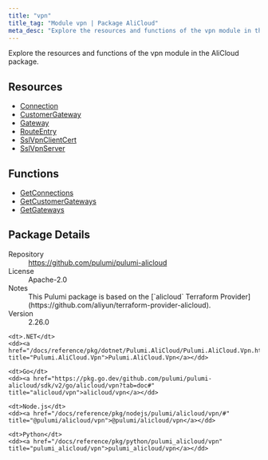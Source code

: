 ```yaml
---
title: "vpn"
title_tag: "Module vpn | Package AliCloud"
meta_desc: "Explore the resources and functions of the vpn module in the AliCloud package."
---
```


<!-- WARNING: this file was generated by Pulumi Docs Generator. -->
<!-- Do not edit by hand unless you're certain you know what you are doing! -->

Explore the resources and functions of the vpn module in the AliCloud package.

<h2 id="resources">Resources</h2>
<ul class="api">
    <li><a href="connection" title="Connection"><span class="symbol resource"></span>Connection</a></li>
    <li><a href="customergateway" title="CustomerGateway"><span class="symbol resource"></span>CustomerGateway</a></li>
    <li><a href="gateway" title="Gateway"><span class="symbol resource"></span>Gateway</a></li>
    <li><a href="routeentry" title="RouteEntry"><span class="symbol resource"></span>RouteEntry</a></li>
    <li><a href="sslvpnclientcert" title="SslVpnClientCert"><span class="symbol resource"></span>SslVpnClientCert</a></li>
    <li><a href="sslvpnserver" title="SslVpnServer"><span class="symbol resource"></span>SslVpnServer</a></li>
</ul>

<h2 id="functions">Functions</h2>
<ul class="api">
    <li><a href="getconnections" title="GetConnections"><span class="symbol function"></span>GetConnections</a></li>
    <li><a href="getcustomergateways" title="GetCustomerGateways"><span class="symbol function"></span>GetCustomerGateways</a></li>
    <li><a href="getgateways" title="GetGateways"><span class="symbol function"></span>GetGateways</a></li>
</ul>

<h2 id="package-details">Package Details</h2>
<dl class="package-details">
	<dt>Repository</dt>
	<dd><a href="https://github.com/pulumi/pulumi-alicloud">https://github.com/pulumi/pulumi-alicloud</a></dd>
	<dt>License</dt>
	<dd>Apache-2.0</dd>
	<dt>Notes</dt>
	<dd>This Pulumi package is based on the [`alicloud` Terraform Provider](https://github.com/aliyun/terraform-provider-alicloud).</dd>
	<dt>Version</dt>
	<dd>2.26.0</dd>
</dl>



<dl class="tabular">

    <dt>.NET</dt>
    <dd><a href="/docs/reference/pkg/dotnet/Pulumi.AliCloud/Pulumi.AliCloud.Vpn.html" title="Pulumi.AliCloud.Vpn">Pulumi.AliCloud.Vpn</a></dd>

    <dt>Go</dt>
    <dd><a href="https://pkg.go.dev/github.com/pulumi/pulumi-alicloud/sdk/v2/go/alicloud/vpn?tab=doc#" title="alicloud/vpn">alicloud/vpn</a></dd>

    <dt>Node.js</dt>
    <dd><a href="/docs/reference/pkg/nodejs/pulumi/alicloud/vpn/#" title="@pulumi/alicloud/vpn">@pulumi/alicloud/vpn</a></dd>

    <dt>Python</dt>
    <dd><a href="/docs/reference/pkg/python/pulumi_alicloud/vpn" title="pulumi_alicloud/vpn">pulumi_alicloud/vpn</a></dd>

</dl>

